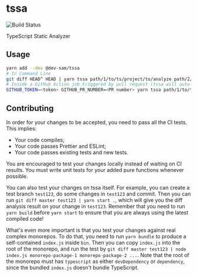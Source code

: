 # tssa

![Build Status](https://github.com/SamChou19815/tssa/workflows/CI/badge.svg)

TypeScript Static Analyzer

## Usage

```bash
yarn add --dev @dev-sam/tssa
# In Command Line
git diff HEAD^ HEAD | yarn tssa path/1/to/ts/project/to/analyze path/2/to/ts/project/to/analyze
# Inside a GitHub Action job triggered by pull request (tssa will auto-fetch PR diff)
GITHUB_TOKEN=<token> GITHUB_PR_NUMBER=<PR number> yarn tssa path/1/to/ts/project/to/analyze path/2/to/ts/project/to/analyze
```

## Contributing

In order for your changes to be accepted, you need to pass all the CI tests. This implies:

- Your code compiles;
- Your code passes Prettier and ESLint;
- Your code passes existing tests and new tests.

You are encouraged to test your changes locally instead of waiting on CI results. You must write
unit tests for your added pure functions whenever possible.

You can also test your changes on tssa itself. For example, you can create a test branch `test123`,
do some changes in `test123` and commit. Then you can run `git diff master test123 | yarn start .`,
which will give you the diff analysis result on your change in `test123`. Remember that you need to
run `yarn build` before `yarn start` to ensure that you are always using the latest compiled code!

What's even more important is that you test your changes against real complex monorepos. To do that,
you need to run `yarn bundle` to produce a self-contained `index.js` inside `bin`. Then you can copy
`index.js` into the root of the monorepo, and run the test by
`git diff master test123 | node index.js monorepo-package-1 monorepo-package-2 ...`. Note that the
root of the monorepo must has `typescript` as either `devDependency` or `dependency`, since the
bundled `index.js` doesn't bundle TypeScript.
